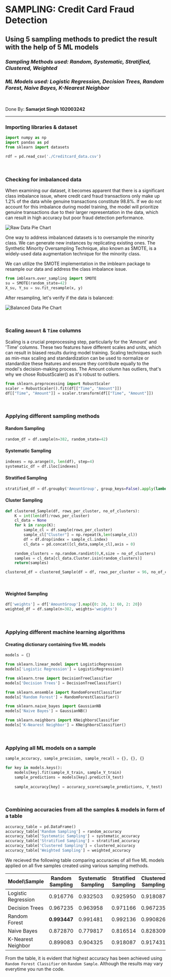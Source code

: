 # SAMPLING: Credit Card Fraud Detection
## Using 5 sampling methods to predict the result with the help of 5 ML models
### _Sampling Methods used: Random, Systematic, Stratified, Clustered, Weighted_
### _ML Models used: Logistic Regression, Decision Trees, Random Forest, Naive Bayes, K-Nearest Neighbor_

<br>

Done By: **Samarjot Singh  102003242**

***


### Importing libraries & dataset

```Python
import numpy as np
import pandas as pd
from sklearn import datasets
```
```Python
rdf = pd.read_csv('./Creditcard_data.csv')
```

<br>

### Checking for imbalanced data

When examining our dataset, it becomes apparent that there is a significant class imbalance issue, where credit card fraud transactions only make up 1.2% of the data while genuine transactions constitute 98.8%. If we do not account for this imbalance during model training, the model will prioritize genuine transactions due to their larger representation in the data, which can result in high accuracy but poor fraud detection performance.

![Raw Data Pie Chart](https://raw.githubusercontent.com/Samar-001/-Credit-Card-Fraud-Detection-using-5-ML-Models/main/images/raw_pie_chart.png "Raw Data Pie Chart")

One way to address imbalanced datasets is to oversample the minority class. We can generate new instances by replicating existing ones. The Synthetic Minority Oversampling Technique, also known as SMOTE, is a widely-used data augmentation technique for the minority class.

We can utilize the SMOTE implementation in the imblearn package to resample our data and address the class imbalance issue.

```Python
from imblearn.over_sampling import SMOTE
su = SMOTE(random_state=42)
X_su, Y_su = su.fit_resample(x, y)
```

After resampling, let's verify if the data is balanced:

![Balanced Data Pie Chart](https://raw.githubusercontent.com/Samar-001/-Credit-Card-Fraud-Detection-using-5-ML-Models/main/images/balanced_pie_chart.png.png "Balanced Data Pie Chart")

<br>

### Scaling `Amount` & `Time` columns

Scaling is a crucial preprocessing step, particularly for the 'Amount' and 'Time' columns. These two features have different scales and units, which can result in biased results during model training. Scaling techniques such as min-max scaling and standardization can be used to normalize or standardize these features and ensure they contribute equally to the model's decision-making process. The Amount column has outliers, that's why we chose RobustScaler() as it's robust to outliers.

```Python
from sklearn.preprocessing import RobustScaler
scaler = RobustScaler().fit(df[["Time", "Amount"]])
df[["Time", "Amount"]] = scaler.transform(df[["Time", "Amount"]])
```

<br>

### Applying different sampling methods

#### Random Sampling
```Python
random_df = df.sample(n=382, random_state=42)
```

#### Systematic Sampling
```Python
indexes = np.arange(0, len(df), step=4)
systematic_df = df.iloc[indexes]
```

#### Stratified Sampling
```Python
stratified_df = df.groupby('AmountGroup', group_keys=False).apply(lambda x: x.sample(frac=0.25))
```

#### Cluster Sampling
```Python
def clustered_Sample(df, rows_per_cluster, no_of_clusters):
    K = int(len(df)/rows_per_cluster)
    cl_data = None
    for k in range(K):
        sample_cl = df.sample(rows_per_cluster)
        sample_cl["Cluster"] = np.repeat(k,len(sample_cl))
        df = df.drop(index = sample_cl.index)
        cl_data = pd.concat([cl_data,sample_cl],axis = 0)

    random_clusters = np.random.randint(0,K,size = no_of_clusters)
    samples = cl_data[cl_data.Cluster.isin(random_clusters)]
    return(samples)

clustered_df = clustered_Sample(df = df, rows_per_cluster = 96, no_of_clusters = 4)
```

<br>

#### Weighted Sampling
```Python
df['weights'] = df['AmountGroup'].map({0: 20, 1: 60, 2: 20})
weighted_df = df.sample(n=382, weights='weights')
```

<br>

### Applying different machine learning algorithms

#### Creating dictionary containing five ML models
```Python
models = {}

from sklearn.linear_model import LogisticRegression
models['Logistic Regression'] = LogisticRegression()

from sklearn.tree import DecisionTreeClassifier
models['Decision Trees'] = DecisionTreeClassifier()

from sklearn.ensemble import RandomForestClassifier
models['Random Forest'] = RandomForestClassifier()

from sklearn.naive_bayes import GaussianNB
models['Naive Bayes'] = GaussianNB()

from sklearn.neighbors import KNeighborsClassifier
models['K-Nearest Neighbor'] = KNeighborsClassifier()
```

<br>

### Applying all ML models on a sample
```Python
sample_accuracy, sample_precision, sample_recall = {}, {}, {}

for key in models.keys():
    models[key].fit(sample_X_train, sample_Y_train)
    sample_predictions = models[key].predict(X_test)
    
    sample_accuracy[key] = accuracy_score(sample_predictions, Y_test)
```

<br>

### Combining accuracies from all the samples & models in form of a table
```Python
accuracy_table = pd.DataFrame()
accuracy_table['Random Sampling'] = random_accuracy
accuracy_table['Systematic Sampling'] = systematic_accuracy
accuracy_table['Stratified Sampling'] = stratified_accuracy
accuracy_table['Clustered Sampling'] = clustered_accuracy
accuracy_table['Weighted Sampling'] = weighted_accuracy
```

We recieved the following table comparing accuracies of all five ML models applied on all five samples created using various sampling methods.

Model\Sample        | Random Sampling | Systematic Sampling | Stratified Sampling | Clustered Sampling | Weighted Sampling
------------------- | --------------- | ------------------- | ------------------- | ------------------ | -----------------
Logistic Regression |  0.916776	      |  0.932503           |  0.925950           |  0.918087          |  0.893840
Decision Trees      |  0.967235	      |  0.963958           |  0.971166           |  0.967235          |  0.945609
Random Forest       |**0.993447**     |  0.991481           |  0.992136           |  0.990826          |  0.992136
Naive Bayes         |  0.872870	      |  0.779817           |  0.816514           |  0.828309          |  0.838794
K-Nearest Neighbor  |  0.899083	      |  0.904325           |  0.918087           |  0.917431          |  0.908257

From the table, it is evident that highest accuracy has been achieved using `Random Forest Classifier` on `Random Sample`. Although the results may vary everytime you run the code.
